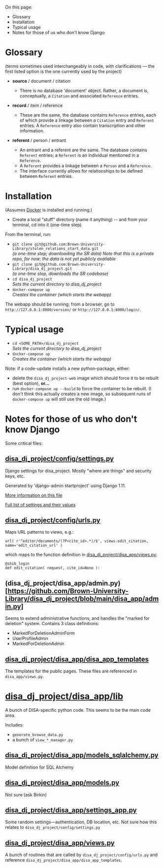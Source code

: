 On this page:

- Glossary
- Installation
- Typical usage
- Notes for those of us who don't know Django

# Glossary

(terms sometimes used interchangeably in code, with clarifications — the first listed option is the one currently used by the project)

- **source** / document / citation

    - There is no database 'document' object. Rather, a document is, conceptually, a `Citation` and associated `Reference` entries.

- **record** / item / reference

    - These are the same, the database contains `Reference` entries, each of which provide a linkage between a `Citation` entry and `Referent` entries. A `Reference` entry also contain transcription and other information.

- **referent** / person / entrant

    - An entrant and a referent are the same. The database contains `Referent` entries; a `Referent` is an individual mentioned in a `Reference`.
    - A `Referent` provides a linkage between a `Person` and a `Reference`.
    - The interface currently allows for relationships to be defined between `Referent` entries.

# Installation

(Assumes [Docker](https://www.docker.com) is installed and running.)

- Create a local "stuff" directory (name it anything) -- and from your terminal, cd into it (one-time step)


From the terminal, run:

- `git clone git@github.com:Brown-University-Library/stolen_relations_start_data.git`<br />_(a one-time step; downloading the SR data) Note that this is a private repo, for now; the data is not yet publicly available_
- `git clone git@github.com:Brown-University-Library/disa_dj_project.git`<br/>_(a one-time step, downloads the SR codebase)_
- `cd disa_dj_project`<br />_Sets the current directory to disa\_dj\_project_
- `docker-compose up`<br />_Creates the container (which starts the webapp)_

The webapp should be running; from a browser, go to `http://127.0.0.1:8000/version/` or `http://127.0.0.1:8000/login/`. 

# Typical usage

- `cd <SOME_PATH>/disa_dj_project`<br />_Sets the current directory to disa\_dj\_project_
- `docker-compose up`<br />_Creates the container (which starts the webapp)_

Note: if a code-update installs a new python-package, either:

- delete the `disa_dj_project-web` image which should force it to be rebuilt (best option), **or...**    
- run `docker-compose up --build` to force the container to be rebuilt. (I don't think this actually creates a new image, so subsequent runs of `docker-compose up` will still use the old image.)

# Notes for those of us who don't know Django

Some critical files:

## [disa_dj_project/config/settings.py](https://github.com/Brown-University-Library/disa_dj_project/blob/main/config/settings.py)

Django settings for disa_project. Mostly "where are things" and security keys, etc.

Generated by 'django-admin startproject' using Django 1.11.

[More information on this file](https://docs.djangoproject.com/en/1.11/topics/settings/)

[Full list of settings and their values](https://docs.djangoproject.com/en/1.11/ref/settings/)

## [disa_dj_project/config/urls.py](https://github.com/Brown-University-Library/disa_dj_project/blob/main/config/urls.py)

Maps URL patterns to views, e.g.:

```
url( r'^editor/documents/(?P<cite_id>.*)/$', views.edit_citation, name='edit_citation_url' )
```

which maps to the function definition in [disa_dj_project/disa_app/views.py](https://github.com/Brown-University-Library/disa_dj_project/blob/main/disa_app/views.py):

```
@shib_login
def edit_citation( request, cite_id=None ):
```

## (disa_dj_project/disa_app/admin.py)[https://github.com/Brown-University-Library/disa_dj_project/blob/main/disa_app/admin.py]

Seems to extend administrative functions, and handles the "marked for deletion" system. Contains 3 class definitions:

- MarkedForDeletionAdminForm
- UserProfileAdmin
- MarkedForDeletionAdmin

## [disa_dj_project/disa_app/disa_app_templates](https://github.com/Brown-University-Library/disa_dj_project/tree/main/disa_app/disa_app_templates)

The templates for the public pages. These files are referenced in `disa_app/views.py`.

# [disa_dj_project/disa_app/lib](https://github.com/Brown-University-Library/disa_dj_project/tree/main/disa_app/lib)

A bunch of DISA-specific python code. This seems to be the main code area. 

Includes:

- `generate_browse_data.py`
- a bunch of `view_*_manager.py`

## [disa_dj_project/disa_app/models_sqlalchemy.py](https://github.com/Brown-University-Library/disa_dj_project/tree/main/disa_app/models_sqlalchemy.py)

Model definition for SQL Alchemy

## [disa_dj_project/disa_app/models.py](https://github.com/Brown-University-Library/disa_dj_project/tree/main/disa_app/models.py)

Not sure (ask Birkin)

## [disa_dj_project/disa_app/settings_app.py](https://github.com/Brown-University-Library/disa_dj_project/tree/main/disa_app/settings_app.py)

Some random settings—authentication, DB location, etc. Not sure how this relates to `disa_dj_project/config/settings.py`

## [disa_dj_project/disa_app/views.py](https://github.com/Brown-University-Library/disa_dj_project/tree/main/disa_app/views.py)

A bunch of routines that are called by `disa_dj_project/config/urls.py` and reference `disa_dj_project/disa_app/disa_app_templates`.
